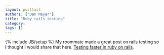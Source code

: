 ```yaml
---
layout: posttail
authors: ["Dan Mayer"]
title: "Ruby rails testing"
category:
tags: []
---
```

{% include JB/setup %}
My roommate made a great post on rails testing so I thought I would share that here.    [Testing faster in ruby on rails](http://blog.pretheory.com/arch/2007/06/adventures_in_testing_part_i_r.php).